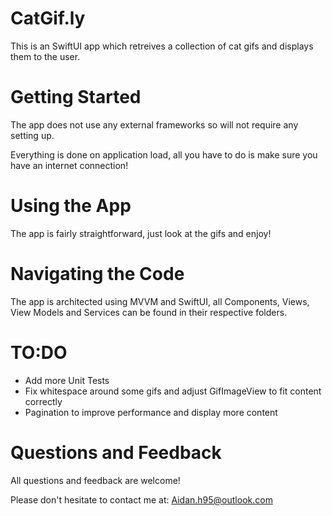 # CatGif.ly
This is an SwiftUI app which retreives a collection of cat gifs and displays them to the user. 

# Getting Started
The app does not use any external frameworks so will not require any setting up.

Everything is done on application load, all you have to do is make sure you have an internet connection!

# Using the App
The app is fairly straightforward, just look at the gifs and enjoy!

# Navigating the Code
The app is architected using MVVM and SwiftUI, all Components, Views, View Models and Services can be found in their respective folders.

# TO:DO
- Add more Unit Tests
- Fix whitespace around some gifs and adjust GifImageView to fit content correctly
- Pagination to improve performance and display more content

# Questions and Feedback
All questions and feedback are welcome!

Please don't hesitate to contact me at: Aidan.h95@outlook.com
